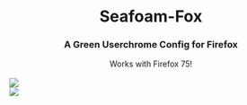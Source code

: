 <h1 align="center">Seafoam-Fox</h1>
<h3 align="center"> A Green Userchrome Config for Firefox</h3>
<div align="center"> Works with Firefox 75!</div>
</br>
<img src="https://res.cloudinary.com/dz5ashos1/image/upload/v1586920205/github/seafoam-fox/svoyb3lrmcvjt7ugm6xl.png" align="center"></img>
</br>
<img src="https://res.cloudinary.com/dz5ashos1/image/upload/v1586920205/github/seafoam-fox/tvurep7fobntowvu8hoa.png" align="center"></img>
